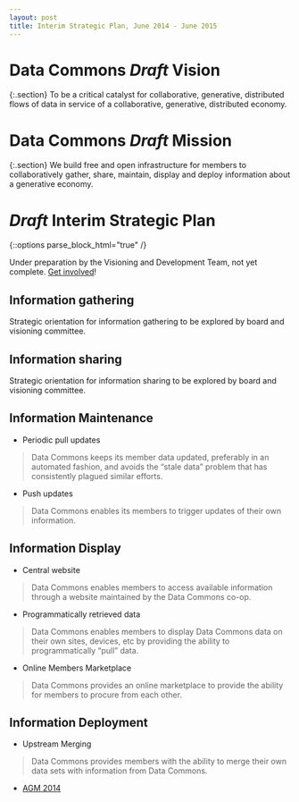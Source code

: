 ```yaml
---
layout: post
title: Interim Strategic Plan, June 2014 - June 2015
---
```


# Data Commons <i>Draft</i> Vision

{:.section}
To be a critical catalyst for collaborative, generative, distributed flows of data in service of a collaborative, generative, distributed economy.


# Data Commons <i>Draft</i> Mission 

{:.section}
We build free and open infrastructure for members to collaboratively gather, share, maintain, display and deploy information about a generative economy.

# <i>Draft</i> Interim Strategic Plan

{::options parse_block_html="true" /}
<div class="section">

Under preparation by the Visioning and Development Team, not yet complete.
<a href="{{site.baseurl}}/contact/">Get involved</a>!

## Information gathering

Strategic orientation for information gathering to be explored by
board and visioning committee.



##  Information sharing

Strategic orientation for information sharing to be explored by board
and visioning committee.


## Information Maintenance

 * Periodic pull updates
 
 > Data Commons keeps its member data updated, preferably in an automated fashion, and avoids the “stale data” problem that has consistently plagued similar efforts. 

 * Push updates

 > Data Commons enables its members to trigger updates of their own information.


## Information Display

 * Central website

 > Data Commons enables members to access available information through a website maintained by the Data Commons co-op.


 * Programmatically retrieved data

 > Data Commons enables members to display Data Commons data on their own sites, devices, etc by providing the ability to programmatically “pull” data.

 * Online Members Marketplace

 > Data Commons provides an online marketplace to provide the ability for members to procure from each other.


## Information Deployment

 * Upstream Merging

 > Data Commons provides members with the ability to merge their own data sets with information from Data Commons.
 

</div>

<div class="section">

<ul class="menu">
<li class="special"><a href="{{site.baseurl}}/2014/06/20/annual-meeting.html">AGM 2014</a></li>
</ul>

</div>

